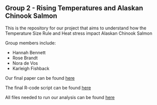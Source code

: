 ## Group 2 - Rising Temperatures and Alaskan Chinook Salmon

This is the repository for our project that aims to understand how the Temperature Size Rule and Heat stress impact Alaskan Chinook Salmon

Group members include: 
- Hannah Bennett
- Rose Brandt
- Nora de Vos
- Karleigh Fishback

Our final paper can be found [here](https://github.com/BIOL4110/Group2_Heat_Stress_Chinook_Salmon/blob/main/BIOL_4110_Group2_Final_Paper.pdf)

The final R-code script can be found [here](https://github.com/BIOL4110/Group2_Heat_Stress_Chinook_Salmon/blob/main/R%20Code/FINAL%20SCRIPT.R)

All files needed to run our analysis can be found [here](https://github.com/BIOL4110/Group2_Heat_Stress_Chinook_Salmon/tree/main/Raw%20Data)